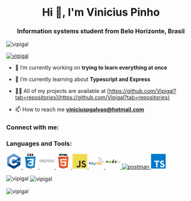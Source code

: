 <h1 align="center">Hi 👋, I'm Vinicius Pinho</h1>
<h3 align="center">Information systems student from Belo Horizonte, Brasil</h3>

<p align="left"> <img src="https://komarev.com/ghpvc/?username=vipigal&label=Profile%20views&color=0e75b6&style=flat" alt="vipigal" /> </p>

<p align="left"> <a href="https://github.com/ryo-ma/github-profile-trophy"><img src="https://github-profile-trophy.vercel.app/?username=vipigal" alt="vipigal" /></a> </p>

- 🔭 I’m currently working on **trying to learn everything at once**

- 🌱 I’m currently learning about **Typescript and Express**

- 👨‍💻 All of my projects are available at [https://github.com/Vipigal?tab=repositories](https://github.com/Vipigal?tab=repositories)

- 📫 How to reach me **viniciuspgalvao@hotmail.com**

<h3 align="left">Connect with me:</h3>
<p align="left">
</p>

<h3 align="left">Languages and Tools:</h3>
<p align="left"> <a href="https://www.w3schools.com/cpp/" target="_blank" rel="noreferrer"> <img src="https://raw.githubusercontent.com/devicons/devicon/master/icons/cplusplus/cplusplus-original.svg" alt="cplusplus" width="40" height="40"/> </a> <a href="https://www.w3schools.com/css/" target="_blank" rel="noreferrer"> <img src="https://raw.githubusercontent.com/devicons/devicon/master/icons/css3/css3-original-wordmark.svg" alt="css3" width="40" height="40"/> </a> <a href="https://expressjs.com" target="_blank" rel="noreferrer"> <img src="https://raw.githubusercontent.com/devicons/devicon/master/icons/express/express-original-wordmark.svg" alt="express" width="40" height="40"/> </a> <a href="https://www.w3.org/html/" target="_blank" rel="noreferrer"> <img src="https://raw.githubusercontent.com/devicons/devicon/master/icons/html5/html5-original-wordmark.svg" alt="html5" width="40" height="40"/> </a> <a href="https://developer.mozilla.org/en-US/docs/Web/JavaScript" target="_blank" rel="noreferrer"> <img src="https://raw.githubusercontent.com/devicons/devicon/master/icons/javascript/javascript-original.svg" alt="javascript" width="40" height="40"/> </a> <a href="https://www.mysql.com/" target="_blank" rel="noreferrer"> <img src="https://raw.githubusercontent.com/devicons/devicon/master/icons/mysql/mysql-original-wordmark.svg" alt="mysql" width="40" height="40"/> </a> <a href="https://nodejs.org" target="_blank" rel="noreferrer"> <img src="https://raw.githubusercontent.com/devicons/devicon/master/icons/nodejs/nodejs-original-wordmark.svg" alt="nodejs" width="40" height="40"/> </a> <a href="https://postman.com" target="_blank" rel="noreferrer"> <img src="https://www.vectorlogo.zone/logos/getpostman/getpostman-icon.svg" alt="postman" width="40" height="40"/> </a> <a href="https://www.typescriptlang.org/" target="_blank" rel="noreferrer"> <img src="https://raw.githubusercontent.com/devicons/devicon/master/icons/typescript/typescript-original.svg" alt="typescript" width="40" height="40"/> </a> </p>

<p><img align="left" src="https://github-readme-stats.vercel.app/api/top-langs?username=vipigal&show_icons=true&locale=en&layout=compact" alt="vipigal" /></p>

<p>&nbsp;<img align="center" src="https://github-readme-stats.vercel.app/api?username=vipigal&show_icons=true&locale=en" alt="vipigal" /></p>

<p><img align="center" src="https://github-readme-streak-stats.herokuapp.com/?user=vipigal&" alt="vipigal" /></p>
